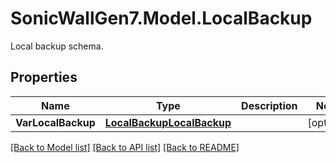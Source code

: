 # SonicWallGen7.Model.LocalBackup
Local backup schema.

## Properties

Name | Type | Description | Notes
------------ | ------------- | ------------- | -------------
**VarLocalBackup** | [**LocalBackupLocalBackup**](LocalBackupLocalBackup.md) |  | [optional] 

[[Back to Model list]](../README.md#documentation-for-models) [[Back to API list]](../README.md#documentation-for-api-endpoints) [[Back to README]](../README.md)

